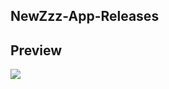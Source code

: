 NewZzz-App-Releases
--------------------------


Preview
-----------------------

![](https://github.com/noobshubham/NewZzz-App-Releases/blob/main/preview.gif?raw=true)
